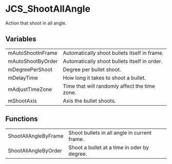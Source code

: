 # JCS_ShootAllAngle

Action that shoot in all angle.


## Variables

<table>
  <tr>
    <td>mAutoShootInFrame</td>
    <td>Automatically shoot bullets itself in frame.</td>
  </tr>
  <tr>
    <td>mAutoShootByOrder</td>
    <td>Automatically shoot bullets itself in order.</td>
  </tr>
  <tr>
    <td>mDegreePerShoot</td>
    <td>Degree per bullet shoot.</td>
  </tr>
  <tr>
    <td>mDelayTime</td>
    <td>How long it takes to shoot a bullet.</td>
  </tr>
  <tr>
    <td>mAdjustTimeZone</td>
    <td>Time that will randomly affect the time zone.</td>
  </tr>
  <tr>
    <td>mShootAxis</td>
    <td>Axis the bullet shoots.</td>
  </tr>
</table>


## Functions

<table>
  <tr>
    <td>ShootAllAngleByFrame</td>
    <td>Shoot bullets in all angle in current frame.</td>
  </tr>
  <tr>
    <td>ShootAllAngleByOrder</td>
    <td>Shoot a bullet at a time in oder by degree.</td>
  </tr>
</table>
